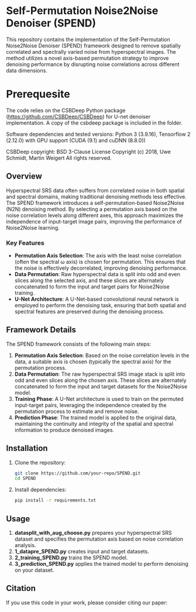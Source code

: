 # Self-Permutation Noise2Noise Denoiser (SPEND)

This repository contains the implementation of the Self-Permutation Noise2Noise Denoiser (SPEND) framework designed to remove spatially correlated and spectrally varied noise from hyperspectral images. The method utilizes a novel axis-based permutation strategy to improve denoising performance by disrupting noise correlations across different data dimensions.

# Prerequesite
The code relies on the CSBDeep Python package (https://github.com/CSBDeep/CSBDeep) for U-net denoiser implementation. A copy of the csbdeep package is included in the folder.

Software dependencies and tested versions: Python 3 (3.9.16), Tensorflow 2 (2.12.0) with GPU support (CUDA (9.1) and cuDNN (8.8.0))

CSBDeep copyright:
BSD 3-Clause License
Copyright (c) 2018, Uwe Schmidt, Martin Weigert
All rights reserved.

## Overview

Hyperspectral SRS data often suffers from correlated noise in both spatial and spectral domains, making traditional denoising methods less effective. The SPEND framework introduces a self-permutation-based Noise2Noise (N2N) denoising method. By selecting a permutation axis based on the noise correlation levels along different axes, this approach maximizes the independence of input-target image pairs, improving the performance of Noise2Noise learning.

### Key Features
- **Permutation Axis Selection**: The axis with the least noise correlation (often the spectral ω axis) is chosen for permutation. This ensures that the noise is effectively decorrelated, improving denoising performance.
- **Data Permutation**: Raw hyperspectral data is split into odd and even slices along the selected axis, and these slices are alternately concatenated to form the input and target pairs for Noise2Noise training.
- **U-Net Architecture**: A U-Net-based convolutional neural network is employed to perform the denoising task, ensuring that both spatial and spectral features are preserved during the denoising process.

## Framework Details

The SPEND framework consists of the following main steps:

1. **Permutation Axis Selection**: Based on the noise correlation levels in the data, a suitable axis is chosen (typically the spectral axis) for the permutation process.
2. **Data Permutation**: The raw hyperspectral SRS image stack is split into odd and even slices along the chosen axis. These slices are alternately concatenated to form the input and target datasets for the Noise2Noise model.
3. **Training Phase**: A U-Net architecture is used to train on the permuted input-target pairs, leveraging the independence created by the permutation process to estimate and remove noise.
4. **Prediction Phase**: The trained model is applied to the original data, maintaining the continuity and integrity of the spatial and spectral information to produce denoised images.

## Installation

1. Clone the repository:
    ```bash
    git clone https://github.com/your-repo/SPEND.git
    cd SPEND
    ```
2. Install dependencies:
    ```bash
    pip install -r requirements.txt
    ```

## Usage

1. **datasplit_with_aug_choose.py** prepares your hyperspectral SRS dataset and specifies the permutation axis based on noise correlation analysis.
2. **1_datapre_SPEND.py** creates input and target datasets.
3. **2_training_SPEND.py** trains the SPEND model.
4. **3_prediction_SPEND.py** applies the trained model to perform denoising on your dataset.

## Citation

If you use this code in your work, please consider citing our paper:

